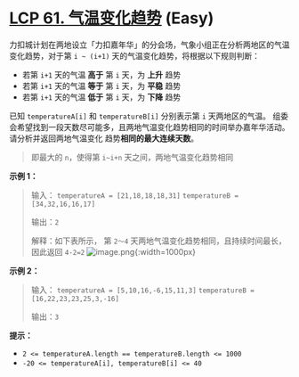 # [LCP 61. 气温变化趋势][link] (Easy)

[link]: https://leetcode.cn/problems/6CE719/

力扣城计划在两地设立「力扣嘉年华」的分会场，气象小组正在分析两地区的气温变化趋势，对于第 `i ~ (i+1)`
天的气温变化趋势，将根据以下规则判断：
- 若第 `i+1` 天的气温 **高于** 第 `i` 天，为 **上升** 趋势
- 若第 `i+1` 天的气温 **等于** 第 `i` 天，为 **平稳** 趋势
- 若第 `i+1` 天的气温 **低于** 第 `i` 天，为 **下降** 趋势

已知 `temperatureA[i]` 和 `temperatureB[i]` 分别表示第 `i` 天两地区的气温。
组委会希望找到一段天数尽可能多，且两地气温变化趋势相同的时间举办嘉年华活动。请分析并返回两地气温变化
趋势**相同的最大连续天数**。
> 即最大的 `n`，使得第 `i~i+n` 天之间，两地气温变化趋势相同

**示例 1：**
>输入：
>`temperatureA = [21,18,18,18,31]`
>`temperatureB = [34,32,16,16,17]`
>
>输出：`2`
>
>解释：如下表所示， 第 `2～4` 天两地气温变化趋势相同，且持续时间最长，因此返回 `4-2=2`
![image.png](https://pic.leetcode-cn.com/1663902654-hlrSvs-image.png){:width=1000px}

**示例 2：**
>输入：
>`temperatureA = [5,10,16,-6,15,11,3]`
>`temperatureB = [16,22,23,23,25,3,-16]`
>
>输出：`3`

**提示：**
- `2 <= temperatureA.length == temperatureB.length <= 1000`
- `-20 <= temperatureA[i], temperatureB[i] <= 40`
